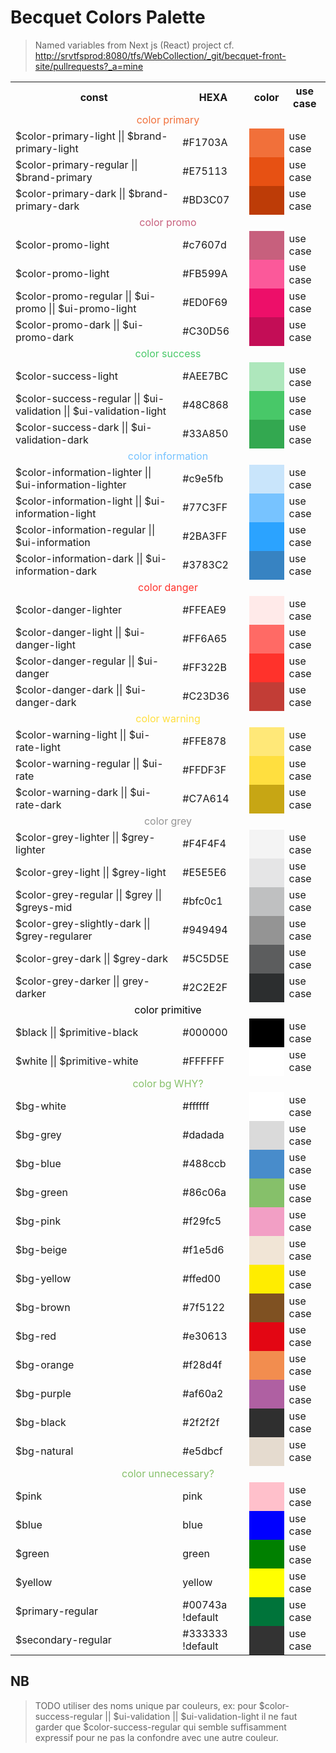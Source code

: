 # Becquet Colors Palette

> Named variables from Next js (React) project cf. <http://srvtfsprod:8080/tfs/WebCollection/_git/becquet-front-site/pullrequests?_a=mine>

<table>
  <tr>
    <th>const</th>
    <th>HEXA</th>
    <th>color</th>
    <th>use case</th>
  </tr>
  <tr>
    <td colspan="4" align="center" style="color: #F1703A;">color primary</td>
  </tr>
  <tr>
    <td>$color-primary-light || $brand-primary-light</td>
    <td>#F1703A</td>
    <td style="background-color:#F1703A"></td>
    <td>use case</td>
  </tr>
  <tr>
    <td>$color-primary-regular || $brand-primary</td>
    <td>#E75113</td>
    <td style="background-color:#E75113"></td>
    <td>use case</td>
  </tr>
  <tr>
    <td>$color-primary-dark || $brand-primary-dark</td>
    <td>#BD3C07</td>
    <td style="background-color:#BD3C07"></td>
    <td>use case</td>
  </tr>
  <tr>
    <td colspan="4" align="center" style="color: #c7607d;">color promo</td>
  </tr>
  <tr>
    <td>$color-promo-light</td>
    <td>#c7607d</td>
    <td style="background-color:#c7607d"></td>
    <td>use case</td>
  </tr>
  <tr>
    <td>$color-promo-light</td>
    <td>#FB599A</td>
    <td style="background-color:#FB599A"></td>
    <td>use case</td>
  </tr>
  <tr>
    <td>$color-promo-regular || $ui-promo || $ui-promo-light</td>
    <td>#ED0F69</td>
    <td style="background-color:#ED0F69"></td>
    <td>use case</td>
  </tr>
  <tr>
    <td>$color-promo-dark || $ui-promo-dark</td>
    <td>#C30D56</td>
    <td style="background-color:#C30D56"></td>
    <td>use case</td>
  </tr>
  <tr>
    <td colspan="4" align="center" style="color: #48C868;">color success</td>
  </tr>
  <tr>
    <td>$color-success-light</td>
    <td>#AEE7BC</td>
    <td style="background-color:#AEE7BC"></td>
    <td>use case</td>
  </tr>
  <tr>
    <td>$color-success-regular || $ui-validation || $ui-validation-light</td>
    <td>#48C868</td>
    <td style="background-color:#48C868"></td>
    <td>use case</td>
  </tr>
  <tr>
    <td>$color-success-dark || $ui-validation-dark</td>
    <td>#33A850</td>
    <td style="background-color:#33A850"></td>
    <td>use case</td>
  </tr>
  <tr>
    <td colspan="4" align="center" style="color: #77C3FF;">color information</td>
  </tr>
  <tr>
    <td>$color-information-lighter || $ui-information-lighter</td>
    <td>#c9e5fb</td>
    <td style="background-color:#c9e5fb"></td>
    <td>use case</td>
  </tr>
  <tr>
    <td>$color-information-light || $ui-information-light</td>
    <td>#77C3FF</td>
    <td style="background-color:#77C3FF"></td>
    <td>use case</td>
  </tr>
  <tr>
    <td>$color-information-regular || $ui-information</td>
    <td>#2BA3FF</td>
    <td style="background-color:#2BA3FF"></td>
    <td>use case</td>
  </tr>
  <tr>
    <td>$color-information-dark || $ui-information-dark</td>
    <td>#3783C2</td>
    <td style="background-color:#3783C2"></td>
    <td>use case</td>
  </tr>
  <tr>
    <td colspan="4" align="center" style="color: #FF322B;">color danger</td>
  </tr>
  <tr>
    <td>$color-danger-lighter</td>
    <td>#FFEAE9</td>
    <td style="background-color:#FFEAE9"></td>
    <td>use case</td>
  </tr>
  <tr>
    <td>$color-danger-light || $ui-danger-light</td>
    <td>#FF6A65</td>
    <td style="background-color:#FF6A65"></td>
    <td>use case</td>
  </tr>
  <tr>
    <td>$color-danger-regular || $ui-danger</td>
    <td>#FF322B</td>
    <td style="background-color:#FF322B"></td>
    <td>use case</td>
  </tr>
  <tr>
    <td>$color-danger-dark || $ui-danger-dark</td>
    <td>#C23D36</td>
    <td style="background-color:#C23D36"></td>
    <td>use case</td>
  </tr>
  <tr>
    <td colspan="4" align="center" style="color: #FFDF3F;">color warning</td>
  </tr>
  <tr>
    <td>$color-warning-light || $ui-rate-light</td>
    <td>#FFE878</td>
    <td style="background-color:#FFE878"></td>
    <td>use case</td>
  </tr>
  <tr>
    <td>$color-warning-regular || $ui-rate</td>
    <td>#FFDF3F</td>
    <td style="background-color:#FFDF3F"></td>
    <td>use case</td>
  </tr>
  <tr>
    <td>$color-warning-dark || $ui-rate-dark</td>
    <td>#C7A614</td>
    <td style="background-color:#C7A614"></td>
    <td>use case</td>
  </tr>
  <tr>
    <td colspan="4" align="center" style="color: #949494;">color grey</td>
  </tr>
  <tr>
    <td>$color-grey-lighter || $grey-lighter</td>
    <td>#F4F4F4</td>
    <td style="background-color:#F4F4F4"></td>
    <td>use case</td>
  </tr>
  <tr>
    <td>$color-grey-light || $grey-light</td>
    <td>#E5E5E6</td>
    <td style="background-color:#E5E5E6"></td>
    <td>use case</td>
  </tr>
  <tr>
    <td>$color-grey-regular || $grey || $greys-mid</td>
    <td>#bfc0c1</td>
    <td style="background-color:#bfc0c1"></td>
    <td>use case</td>
  </tr>
  <tr>
    <td>$color-grey-slightly-dark || $grey-regularer</td>
    <td>#949494</td>
    <td style="background-color:#949494"></td>
    <td>use case</td>
  </tr>
  <tr>
    <td>$color-grey-dark || $grey-dark</td>
    <td>#5C5D5E</td>
    <td style="background-color:#5C5D5E"></td>
    <td>use case</td>
  </tr>
  <tr>
    <td>$color-grey-darker || grey-darker</td>
    <td>#2C2E2F</td>
    <td style="background-color:#2C2E2F"></td>
    <td>use case</td>
  </tr>
  <tr>
    <td colspan="4" align="center" style="color: #000000;">color primitive</td>
  </tr>
  <tr>
    <td>$black || $primitive-black</td>
    <td>#000000</td>
    <td style="background-color:#000000"></td>
    <td>use case</td>
  </tr>
  <tr>
    <td>$white || $primitive-white</td>
    <td>#FFFFFF</td>
    <td style="background-color:#FFFFFF"></td>
    <td>use case</td>
  </tr>
  <tr>
    <td colspan="4" align="center" style="color: #86c06a;">color bg WHY?</td>
  </tr>
  <tr>
    <td>$bg-white</td>
    <td>#ffffff</td>
    <td style="background-color:#ffffff"></td>
    <td>use case</td>
  </tr>
  <tr>
    <td>$bg-grey</td>
    <td>#dadada</td>
    <td style="background-color:#dadada"></td>
    <td>use case</td>
  </tr>
  <tr>
    <td>$bg-blue</td>
    <td>#488ccb</td>
    <td style="background-color:#488ccb"></td>
    <td>use case</td>
  </tr>
  <tr>
    <td>$bg-green</td>
    <td>#86c06a</td>
    <td style="background-color:#86c06a"></td>
    <td>use case</td>
  </tr>
  <tr>
    <td>$bg-pink</td>
    <td>#f29fc5</td>
    <td style="background-color:#f29fc5"></td>
    <td>use case</td>
  </tr>
  <tr>
    <td>$bg-beige</td>
    <td>#f1e5d6</td>
    <td style="background-color:#f1e5d6"></td>
    <td>use case</td>
  </tr>
  <tr>
    <td>$bg-yellow</td>
    <td>#ffed00</td>
    <td style="background-color:#ffed00"></td>
    <td>use case</td>
  </tr>
  <tr>
    <td>$bg-brown</td>
    <td>#7f5122</td>
    <td style="background-color:#7f5122"></td>
    <td>use case</td>
  </tr>
  <tr>
    <td>$bg-red</td>
    <td>#e30613</td>
    <td style="background-color:#e30613"></td>
    <td>use case</td>
  </tr>
  <tr>
    <td>$bg-orange</td>
    <td>#f28d4f</td>
    <td style="background-color:#f28d4f"></td>
    <td>use case</td>
  </tr>
  <tr>
    <td>$bg-purple</td>
    <td>#af60a2</td>
    <td style="background-color:#af60a2"></td>
    <td>use case</td>
  </tr>
  <tr>
    <td>$bg-black</td>
    <td>#2f2f2f</td>
    <td style="background-color:#2f2f2f"></td>
    <td>use case</td>
  </tr>
  <tr>
    <td>$bg-natural</td>
    <td>#e5dbcf</td>
    <td style="background-color:#e5dbcf"></td>
    <td>use case</td>
  </tr>
  <tr>
    <td colspan="4" align="center" style="color: #86c06a;">color unnecessary?</td>
  </tr>
  <tr>
    <td>$pink</td>
    <td>pink</td>
    <td style="background-color:pink"></td>
    <td>use case</td>
  </tr>
  <tr>
    <td>$blue</td>
    <td>blue</td>
    <td style="background-color:blue"></td>
    <td>use case</td>
  </tr>
  <tr>
    <td>$green</td>
    <td>green</td>
    <td style="background-color:green"></td>
    <td>use case</td>
  </tr>
  <tr>
    <td>$yellow</td>
    <td>yellow</td>
    <td style="background-color:yellow"></td>
    <td>use case</td>
  </tr>
  <tr>
    <td>$primary-regular</td>
    <td>#00743a !default</td>
    <td style="background-color:#00743a"></td>
    <td>use case</td>
  </tr>
  <tr>
    <td>$secondary-regular</td>
    <td>#333333 !default</td>
    <td style="background-color:#333333"></td>
    <td>use case</td>
  </tr>
</table>

<!-- ADD color in tab with emmet DO NOT RM -->
<!-- tr>td{color-primary-dark}+td{HEXA}+td[style=background-color:HEXA]+td{use case} -->

## NB

> TODO utiliser des noms unique par couleurs, ex: pour $color-success-regular || $ui-validation || $ui-validation-light il ne faut garder que $color-success-regular qui semble suffisamment expressif pour ne pas la confondre avec une autre couleur.
